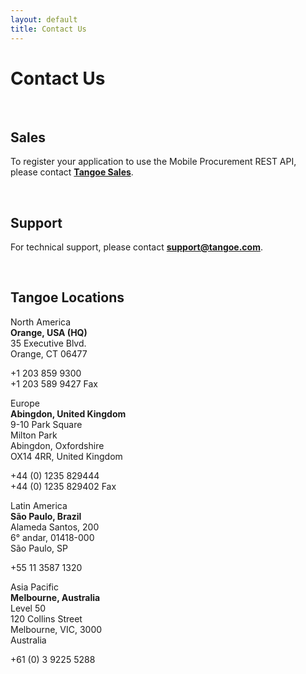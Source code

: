 ```yaml
---
layout: default
title: Contact Us
---
```



# Contact Us

<br/>

## Sales 

To register your application to use the Mobile Procurement REST API, please contact <a href="https://www.tangoe.com/company/contact-us/request-info/" target="_blank"><strong>Tangoe Sales</strong></a>.

<br/>


## Support

For technical support, please contact <a href="mailto:Support@tangoe.com"><strong>support@tangoe.com</strong></a>.

<br/>


## Tangoe Locations

<div class="tg-grid">
	<div class="tg-grid__cell
				tg-one-quarter
				tg-TABLET-one-half  
				tg-PHONE-one-whole 
				tg-space--half--top 
				tg-valign--top">
		<p><span class="tg-emphasis">North America</span><br>
		<strong>Orange, USA (HQ)</strong><br>
		35 Executive Blvd.<br>
		Orange, CT 06477</p>
		<p>+1 203 859 9300<br>
		+1 203 589 9427 Fax</p>
	</div><!--
--><div class="tg-grid__cell
				tg-one-quarter
				tg-TABLET-one-half  
				tg-PHONE-one-whole 
				tg-space--half--top 
				tg-valign--top">
		<p><span class="tg-emphasis">Europe</span><br>
		<strong>Abingdon, United Kingdom</strong><br>
		9-10 Park Square<br>
		Milton Park<br>
		Abingdon, Oxfordshire<br>
		OX14 4RR, United Kingdom<br></p>
		<p>+44 (0) 1235 829444<br>
		+44 (0) 1235 829402 Fax</p>
	</div><!--
--><div class="tg-grid__cell
				tg-one-quarter
				tg-TABLET-one-half  
				tg-PHONE-one-whole 
				tg-space--half--top 
				tg-valign--top">
		<p><span class="tg-emphasis">Latin America</span><br>
		<strong>São Paulo, Brazil</strong><br>
		Alameda Santos, 200<br>
		6° andar, 01418-000<br>
		São Paulo, SP</p>
		<p>+55 11 3587 1320</p>
	</div><!--
--><div class="tg-grid__cell
				tg-one-quarter
				tg-TABLET-one-half  
				tg-PHONE-one-whole 
				tg-space--half--top 
				tg-valign--top">
		<p><span class="tg-emphasis">Asia Pacific</span><br>
		<strong>Melbourne, Australia</strong><br>
		Level 50<br>
		120 Collins Street<br>
		Melbourne, VIC, 3000<br>
		Australia<br>
		<p>+61 (0) 3 9225 5288</p>
	</div>
</div>
